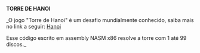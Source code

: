 **TORRE DE HANOI**

_O jogo "Torre de Hanoi" é um desafio mundialmente conhecido, saiba mais no link a seguir:  <a href="https://pt.wikipedia.org/wiki/Torre_de_Han%C3%B3i" target="_blank" rel="noopener noreferrer">Hanoi</a> 

Esse código escrito em assembly NASM x86 resolve a torre com 1 até 99 discos._

